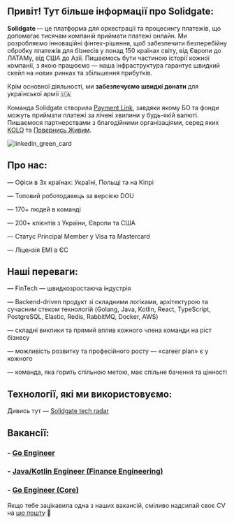 ## Привіт! <a> Тут більше інформації про Solidgate:
<p><b> Solidgate </b> — це платформа для оркестрації та процесингу платежів, що допомагає тисячам компаній приймати платежі онлайн. Ми розробляємо інноваційні фінтех-рішення, щоб забезпечити безперебійну обробку платежів для бізнесів у понад 150 країнах світу, від Європи до ЛАТАМу, від США до Азії. Пишаємось бути частиною історії кожної компанії, з якою працюємо — наша інфраструктура гарантує швидкий скейл на нових ринках та збільшення прибутків.

<p></p>

<p> Крім основної діяльності, ми <b> забезпечуємо швидкі донати </b> для української армії 🇺🇦 
<p> Команда Solidgate створила  <a href="https://ain.ua/2022/07/29/charity-payment-link/">Payment Link</a>, завдяки якому БО та фонди можуть приймати платежі за лічені хвилини у будь-якій валюті. <a> Пишаємося партнерствами з благодійними організаціями, серед яких <a href="https://koloua.com/">KOLO</a> та <a href="https://savelife.in.ua/">Повернись Живим</a>.
<p> </p>
<p align="center">
  
![linkedin_green_card](https://github.com/solidgatehiring/solidgatehiring/assets/142014633/70f558d9-7d5c-4b84-83e6-504b9eb7264f)

## Про нас:
<p> — Офіси в 3х країнах: Україні, Польщі та на Кіпрі </p>
<p> — Топовий роботодавець за версією DOU </p>
<p> — 170+ людей в команді </p>
<p> — 200+ клієнтів з України, Європи та США </p>
<p> — Статус Principal Member у Visa та Mastercard </p>
<p> — Ліцензія ЕМІ в ЄС </p>
  
## Наші переваги:
<p> — FinTech — швидкозростаюча індустрія </p>
<p> — Backend-driven продукт зі складними логіками, архітектурою та сучасним стеком технологій (Golang, Java, Kotlin, React, TypeScript, PostgreSQL, Elastic, Redis, RabbitMQ, Docker, AWS) </p>
<p> — складні виклики та прямий вплив кожного члена команди на ріст бізнесу </p>
<p> — можливість розвитку та професійного росту — «career plan» є у кожного </p>
<p> — команда, яка горить спільною метою, має спільне бачення та цінності </p>

## Технології, які ми використовуємо:
Дивись тут — [Solidgate tech radar](https://solidgate-tech.github.io)

## Вакансії:
<h3> - <a href="https://github.com/solidgatehiring/go_vacancy/tree/main"><b>Go Engineer</b></a></h3>
<h3> - <a href="https://github.com/solidgatehiring/kotlin_vacancy_FE.git"><b>Java/Kotlin Engineer (Finance Engineering)</b></a></h3>
<h3> - <a href="https://github.com/solidgatehiring/go_vacancy_core/tree/main"><b>Go Engineer (Core)</b></a></h3>
<p> </p>
Якщо тебе зацікавила одна з наших вакансій, сміливо надсилай своє CV на <a href="mailto:anna.tiutiunnyk@solidgate.com">цю пошту</a>  &#128231;
<p> </p>





